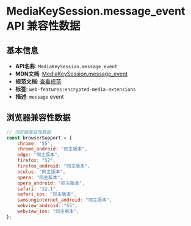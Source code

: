 # MediaKeySession.message_event API 兼容性数据

## 基本信息

- **API名称**: `MediaKeySession.message_event`
- **MDN文档**: [MediaKeySession.message_event](https://developer.mozilla.org/docs/Web/API/MediaKeySession/message_event)
- **规范文档**: [查看规范](https://w3c.github.io/encrypted-media/#dom-mediakeysession-onmessage)
- **标签**: `web-features:encrypted-media-extensions`
- **描述**: `message` event

## 浏览器兼容性数据

```javascript
// 浏览器兼容性数据
const browserSupport = {
    chrome: "55",
    chrome_android: "同主版本",
    edge: "同主版本",
    firefox: "52",
    firefox_android: "同主版本",
    oculus: "同主版本",
    opera: "同主版本",
    opera_android: "同主版本",
    safari: "12.1",
    safari_ios: "同主版本",
    samsunginternet_android: "同主版本",
    webview_android: "55",
    webview_ios: "同主版本",
};

```

